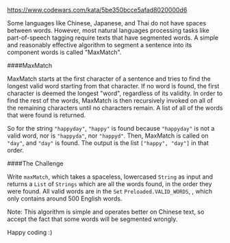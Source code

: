 https://www.codewars.com/kata/5be350bcce5afad8020000d6

Some languages like Chinese, Japanese, and Thai do not have spaces between words. However, most natural languages processing tasks like part-of-speech tagging require texts that have segmented words. A simple and reasonably effective algorithm to segment a sentence into its component words is called "MaxMatch".

####MaxMatch

MaxMatch starts at the first character of a sentence and tries to find the longest valid word starting from that character. If no word is found, the first character is deemed the longest "word", regardless of its validity. In order to find the rest of the words, MaxMatch is then recursively invoked on all of the remaining characters until no characters remain. A list of all of the words that were found is returned.

So for the string `"happyday"`, `"happy"` is found because `"happyday"` is not a valid word, nor is `"happyda"`, nor `"happyd"`. Then, MaxMatch is called on `"day"`, and `"day"` is found. The output is the list `["happy", "day"]` in that order.

####The Challenge

Write `maxMatch`, which takes a spaceless, lowercased `String` as input and returns a `List` of `Strings` which are all the words found, in the order they were found. All valid words are in the `Set` `Preloaded.VALID_WORDS`, , which only contains around 500 English words.

Note: This algorithm is simple and operates better on Chinese text, so accept the fact that some words will be segmented wrongly.

Happy coding :)

